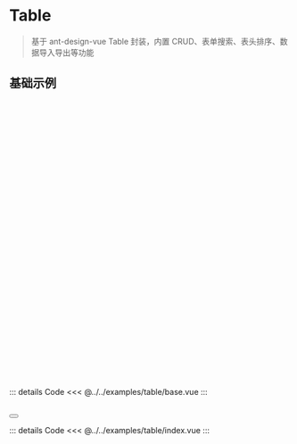 ---
---

# Table

> 基于 ant-design-vue Table 封装，内置 CRUD、表单搜索、表头排序、数据导入导出等功能

## 基础示例

<div style="height:500px;overflow:hidden;">
    <Base></Base>
</div>

::: details Code
<<< @../../examples/table/base.vue
:::

<!-- <Table></Table> -->

<Modal v-model:open="open" :footer="null" width="80%" :bodyStyle="{height:'100vh'}" title="基础示例">
    <Table :style="{width:'100%'}"></Table>
</Modal>
<Button :icon="h(FullscreenOutlined)" type="link" title="展开" @click="click"></Button>

::: details Code
<<< @../../examples/table/index.vue
:::

<script lang="ts" setup>
import { ref,h } from 'vue' 
import Base from '@docs/examples/table/base.vue';
import Table from '@examples/table/index.vue';
import {Modal,Button} from 'ant-design-vue';
import { FullscreenOutlined } from '@ant-design/icons-vue';

const open = ref(false)
const click = () => {
    open.value = true
}

</script>

<style module>

</style>
